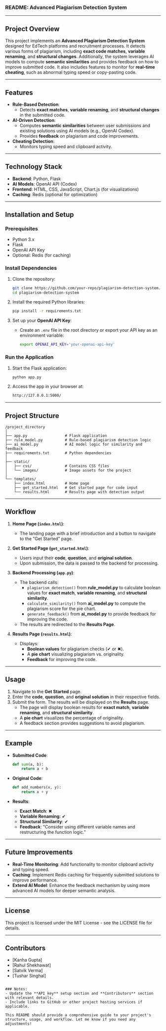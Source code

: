 ### README: Advanced Plagiarism Detection System

---

## Project Overview

This project implements an **Advanced Plagiarism Detection System** designed for EdTech platforms and recruitment processes. It detects various forms of plagiarism, including **exact code matches**, **variable renaming**, and **structural changes**. Additionally, the system leverages AI models to compute **semantic similarities** and provides feedback on how to improve submitted code. It also includes features to monitor for **real-time cheating**, such as abnormal typing speed or copy-pasting code.

---

## Features

- **Rule-Based Detection**:
  - Detects **exact matches**, **variable renaming**, and **structural changes** in the submitted code.
- **AI-Driven Detection**:
  - Computes **semantic similarities** between user submissions and existing solutions using AI models (e.g., OpenAI Codex).
  - Provides **feedback** on plagiarism and code improvements.
- **Cheating Detection**:
  - Monitors typing speed and clipboard activity.

---

## Technology Stack

- **Backend**: Python, Flask
- **AI Models**: OpenAI API (Codex)
- **Frontend**: HTML, CSS, JavaScript, Chart.js (for visualizations)
- **Caching**: Redis (optional for optimization)
  
---

## Installation and Setup

### Prerequisites

- Python 3.x
- Flask
- OpenAI API Key
- Optional: Redis (for caching)
  
### Install Dependencies

1. Clone the repository:
   ```bash
   git clone https://github.com/your-repo/plagiarism-detection-system.git
   cd plagiarism-detection-system
   ```

2. Install the required Python libraries:
   ```bash
   pip install -r requirements.txt
   ```

3. Set up your **OpenAI API Key**:
   - Create an `.env` file in the root directory or export your API key as an environment variable:
     ```bash
     export OPENAI_API_KEY='your-openai-api-key'
     ```

### Run the Application

1. Start the Flask application:
   ```bash
   python app.py
   ```

2. Access the app in your browser at:
   ```bash
   http://127.0.0.1:5000/
   ```

---

## Project Structure

```
/project_directory
│
├── app.py                 # Flask application
├── rule_model.py          # Rule-based plagiarism detection logic
├── ai_model.py            # AI model logic for similarity and feedback
├── requirements.txt       # Python dependencies
│
├── static/                
│   ├── css/               # Contains CSS files
│   └── images/            # Image assets for the project
│
└── templates/
    ├── index.html         # Home page
    ├── get_started.html   # Get started page for code input
    └── results.html       # Results page with detection output
```

---

## Workflow

1. **Home Page (`index.html`)**:
   - The landing page with a brief introduction and a button to navigate to the "Get Started" page.

2. **Get Started Page (`get_started.html`)**:
   - Users input their **code**, **question**, and **original solution**.
   - Upon submission, the data is passed to the backend for processing.

3. **Backend Processing (`app.py`)**:
   - The backend calls:
     - `plagiarism_detection()` from **rule_model.py** to calculate boolean values for **exact match**, **variable renaming**, and **structural similarity**.
     - `calculate_similarity()` from **ai_model.py** to compute the plagiarism score for the pie chart.
     - `generate_feedback()` from **ai_model.py** to provide feedback for improving the code.
   - The results are redirected to the **Results Page**.

4. **Results Page (`results.html`)**:
   - Displays:
     - **Boolean values** for plagiarism checks (✔ or ✖).
     - A **pie chart** visualizing plagiarism vs. originality.
     - **Feedback** for improving the code.

---

## Usage

1. Navigate to the **Get Started** page.
2. Enter the **code**, **question**, and **original solution** in their respective fields.
3. Submit the form. The results will be displayed on the **Results** page.
   - The page will display boolean results for **exact match**, **variable renaming**, and **structural similarity**.
   - A **pie chart** visualizes the percentage of originality.
   - A feedback section provides suggestions to avoid plagiarism.

---

## Example

- **Submitted Code**: 
  ```python
  def sum(a, b):
      return a + b
  ```
  
- **Original Code**: 
  ```python
  def add_numbers(x, y):
      return x + y
  ```

- **Results**:
  - **Exact Match**: ✖
  - **Variable Renaming**: ✔
  - **Structural Similarity**: ✔
  - **Feedback**: "Consider using different variable names and restructuring the function logic."

---

## Future Improvements

- **Real-Time Monitoring**: Add functionality to monitor clipboard activity and typing speed.
- **Caching**: Implement Redis caching for frequently submitted solutions to improve performance.
- **Extend AI Model**: Enhance the feedback mechanism by using more advanced AI models for deeper semantic analysis.

---

## License

This project is licensed under the MIT License - see the LICENSE file for details.

---

## Contributors

- [Kanha Gupta]
- [Rahul Shekhawat]
- [Satvik Verma]
- [Tushar Singhal]
```

### Notes:
- Update the **API key** setup section and **Contributors** section with relevant details.
- Include links to GitHub or other project hosting services if applicable.

This README should provide a comprehensive guide to your project's structure, usage, and workflow. Let me know if you need any adjustments!